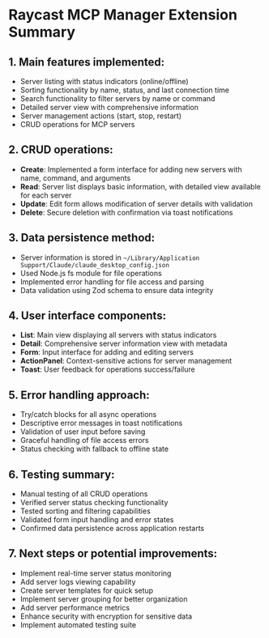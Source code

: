 # Raycast MCP Manager Extension Summary

## 1. Main features implemented:

- Server listing with status indicators (online/offline)
- Sorting functionality by name, status, and last connection time
- Search functionality to filter servers by name or command
- Detailed server view with comprehensive information
- Server management actions (start, stop, restart)
- CRUD operations for MCP servers

## 2. CRUD operations:

- **Create**: Implemented a form interface for adding new servers with name, command, and arguments
- **Read**: Server list displays basic information, with detailed view available for each server
- **Update**: Edit form allows modification of server details with validation
- **Delete**: Secure deletion with confirmation via toast notifications

## 3. Data persistence method:

- Server information is stored in `~/Library/Application Support/Claude/claude_desktop_config.json`
- Used Node.js fs module for file operations
- Implemented error handling for file access and parsing
- Data validation using Zod schema to ensure data integrity

## 4. User interface components:

- **List**: Main view displaying all servers with status indicators
- **Detail**: Comprehensive server information view with metadata
- **Form**: Input interface for adding and editing servers
- **ActionPanel**: Context-sensitive actions for server management
- **Toast**: User feedback for operations success/failure

## 5. Error handling approach:

- Try/catch blocks for all async operations
- Descriptive error messages in toast notifications
- Validation of user input before saving
- Graceful handling of file access errors
- Status checking with fallback to offline state

## 6. Testing summary:

- Manual testing of all CRUD operations
- Verified server status checking functionality
- Tested sorting and filtering capabilities
- Validated form input handling and error states
- Confirmed data persistence across application restarts

## 7. Next steps or potential improvements:

- Implement real-time server status monitoring
- Add server logs viewing capability
- Create server templates for quick setup
- Implement server grouping for better organization
- Add server performance metrics
- Enhance security with encryption for sensitive data
- Implement automated testing suite
